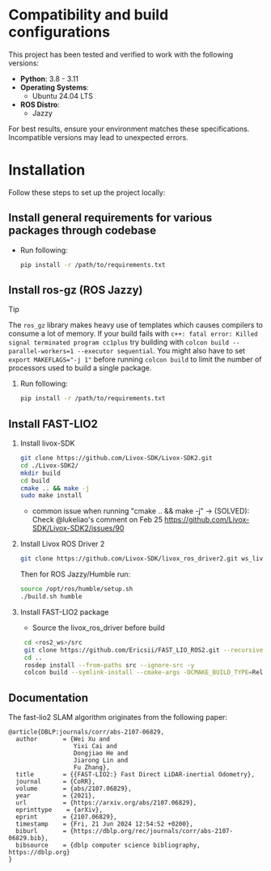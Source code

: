 # Compatibility and build configurations 

This project has been tested and verified to work with the following versions:

- **Python**: 3.8 - 3.11
- **Operating Systems**:
  - Ubuntu 24.04 LTS
- **ROS Distro**:
  - Jazzy


For best results, ensure your environment matches these specifications. Incompatible versions may lead to unexpected errors.

# Installation
Follow these steps to set up the project locally:

## Install general requirements for various packages through codebase

- Run following:
   ```bash
   pip install -r /path/to/requirements.txt
   ```

## Install ros-gz (ROS Jazzy)

  > [!TIP]
  > The `ros_gz` library makes heavy use of templates which causes compilers to consume a lot of memory. If your build fails with `c++: fatal error: Killed signal terminated program cc1plus`
  > try building with `colcon build --parallel-workers=1 --executor sequential`. You might also have to set `export MAKEFLAGS="-j 1"` before running `colcon build` to limit
  > the number of processors used to build a single package.
  
1. Run following:
   ```bash
   pip install -r /path/to/requirements.txt
   ```

## Install FAST-LIO2

1. Install livox-SDK
   ```bash
   git clone https://github.com/Livox-SDK/Livox-SDK2.git
   cd ./Livox-SDK2/
   mkdir build
   cd build
   cmake .. && make -j
   sudo make install
   ```
   - common issue when running "cmake .. && make -j" -> (SOLVED): Check @lukeliao's comment on Feb 25 https://github.com/Livox-SDK/Livox-SDK2/issues/90

2. Install Livox ROS Driver 2 
   ```bash
   git clone https://github.com/Livox-SDK/livox_ros_driver2.git ws_livox/src/livox_ros_driver2
   ```
   Then for ROS Jazzy/Humble run:
   ```bash
   source /opt/ros/humble/setup.sh
   ./build.sh humble
   ```
3. Install FAST-LIO2 package 
   - Source the livox_ros_driver before build 
   ```bash
    cd <ros2_ws>/src 
    git clone https://github.com/Ericsii/FAST_LIO_ROS2.git --recursive
    cd ..
    rosdep install --from-paths src --ignore-src -y
    colcon build --symlink-install --cmake-args -DCMAKE_BUILD_TYPE=Release --packages-select fast_lio --allow-overriding ros_gz_bridge ros_gz_image ros_gz_interfaces ros_gz_sim ros_gz_sim_demos
   ```

## Documentation
The fast-lio2 SLAM algorithm originates from the following paper:
```
@article{DBLP:journals/corr/abs-2107-06829,
  author       = {Wei Xu and
                  Yixi Cai and
                  Dongjiao He and
                  Jiarong Lin and
                  Fu Zhang},
  title        = {{FAST-LIO2:} Fast Direct LiDAR-inertial Odometry},
  journal      = {CoRR},
  volume       = {abs/2107.06829},
  year         = {2021},
  url          = {https://arxiv.org/abs/2107.06829},
  eprinttype    = {arXiv},
  eprint       = {2107.06829},
  timestamp    = {Fri, 21 Jun 2024 12:54:52 +0200},
  biburl       = {https://dblp.org/rec/journals/corr/abs-2107-06829.bib},
  bibsource    = {dblp computer science bibliography, https://dblp.org}
}
```